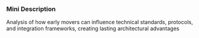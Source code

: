 ### Mini Description

Analysis of how early movers can influence technical standards, protocols, and integration frameworks, creating lasting architectural advantages

